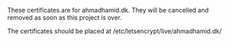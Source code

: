 These certificates are for ahmadhamid.dk. They will be cancelled and removed as soon as this project is over.

The certificates should be placed at /etc/letsencrypt/live/ahmadhamid.dk/
